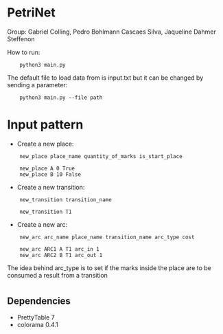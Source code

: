# PetriNet
Group: Gabriel Colling, Pedro Bohlmann Cascaes Silva, Jaqueline Dahmer Steffenon

How to run:
```
    python3 main.py
```
The default file to load data from is input.txt but it can be changed by sending a parameter:
```
    python3 main.py --file path
```
# Input pattern
* Create a new place:
```
    new_place place_name quantity_of_marks is_start_place

    new_place A 0 True
    new_place B 10 False
```
* Create a new transition:
```
    new_transition transition_name

    new_transition T1
```
* Create a new arc:
```
    new_arc arc_name place_name transition_name arc_type cost

    new_arc ARC1 A T1 arc_in 1
    new_arc ARC2 B T1 arc_out 1
```
The idea behind arc_type is to set if the marks inside the place are to be consumed a result from a transition
# 
## Dependencies
* PrettyTable 7
* colorama 0.4.1
